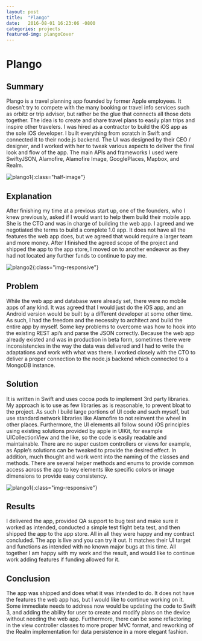 ```yaml
---
layout: post
title:  "Plango"
date:   2016-08-01 16:23:06 -0800
categories: projects
featured-img: plangoCover
---
```

# Plango

## Summary
Plango is a travel planning app founded by former Apple employees. It doesn’t try to compete with the many booking or travel info services such as orbitz or trip advisor, but rather be the glue that connects all those dots together. The idea is to create and share travel plans to easily plan trips and inspire other travelers. I was hired as a contractor to build the iOS app as the sole iOS developer. I built everything from scratch in Swift and connected it to their node.js backend. The UI was designed by their CEO / designer, and I worked with her to tweak various aspects to deliver the final look and flow of the app. The main APIs and frameworks I used were SwiftyJSON, Alamofire, Alamofire Image, GooglePlaces, Mapbox, and Realm.

![plango1](/assets/img/plango1.jpg){:class="half-image"}

## Explanation
After finishing my time at a previous start up, one of the founders, who I knew previously, asked if I would want to help them build their mobile app. She is the CTO and was in charge of building the web app. I agreed and we negotiated the terms to build a complete 1.0 app. It does not have all the features the web app does, but we agreed that would require a larger team and more money. After I finished the agreed scope of the project and shipped the app to the app store, I moved on to another endeavor as they had not located any further funds to continue to pay me.

![plango2](/assets/img/plango2.jpg){:class="img-responsive"}

## Problem
While the web app and database were already set, there were no mobile apps of any kind. It was agreed that I would just do the iOS app, and an Android version would be built by a different developer at some other time. As such, I had the freedom and the necessity to architect and build the entire app by myself. Some key problems to overcome was how to hook into the existing REST api’s and parse the JSON correctly. Because the web app already existed and was in production in beta form, sometimes there were inconsistencies in the way the data was delivered and I had to write the adaptations and work with what was there. I worked closely with the CTO to deliver a proper connection to the node.js backend which connected to a MongoDB instance.

## Solution
It is written in Swift and uses cocoa pods to implement 3rd party libraries. My approach is to use as few libraries as is reasonable, to prevent bloat to the project. As such I build large portions of UI code and such myself, but use standard network libraries like Alamofire to not reinvent the wheel in other places. Furthermore, the UI elements all follow sound iOS principles using existing solutions provided by apple in UIKit, for example UICollectionView and the like, so the code is easily readable and maintainable. There are no super custom controllers or views for example, as Apple’s solutions can be tweaked to provide the desired effect. In addition, much thought and work went into the naming of the classes and methods. There are several helper methods and enums to provide common access across the app to key elements like specific colors or image dimensions to provide easy consistency.

![plango1](/assets/img/plango3.jpg){:class="img-responsive"}

## Results
I delivered the app, provided QA support to bug test and make sure it worked as intended, conducted a simple test flight beta test, and then shipped the app to the app store. All in all they were happy and my contract concluded. The app is live and you can try it out. It matches their UI target and functions as intended with no known major bugs at this time. All together I am happy with my work and the result, and would like to continue work adding features if funding allowed for it.

## Conclusion
The app was shipped and does what it was intended to do. It does not have the features the web app has, but I would like to continue working on it. Some immediate needs to address now would be updating the code to Swift 3, and adding the ability for user to create and modify plans on the device without needing the web app. Furthermore, there can be some refactoring in the view controller classes to more proper MVC format, and reworking of the Realm implementation for data persistence in a more elegant fashion.
